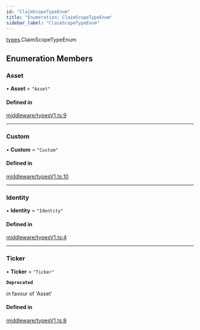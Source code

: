 ```yaml
---
id: "ClaimScopeTypeEnum"
title: "Enumeration: ClaimScopeTypeEnum"
sidebar_label: "ClaimScopeTypeEnum"
---
```


[types](../../../modules/Types/Types.md).ClaimScopeTypeEnum

## Enumeration Members

### Asset

• **Asset** = ``"Asset"``

#### Defined in

[middleware/typesV1.ts:9](https://github.com/PolymeshAssociation/polymesh-sdk/blob/c53723bab/src/middleware/typesV1.ts#L9)

___

### Custom

• **Custom** = ``"Custom"``

#### Defined in

[middleware/typesV1.ts:10](https://github.com/PolymeshAssociation/polymesh-sdk/blob/c53723bab/src/middleware/typesV1.ts#L10)

___

### Identity

• **Identity** = ``"Identity"``

#### Defined in

[middleware/typesV1.ts:4](https://github.com/PolymeshAssociation/polymesh-sdk/blob/c53723bab/src/middleware/typesV1.ts#L4)

___

### Ticker

• **Ticker** = ``"Ticker"``

**`Deprecated`**

in favour of 'Asset'

#### Defined in

[middleware/typesV1.ts:8](https://github.com/PolymeshAssociation/polymesh-sdk/blob/c53723bab/src/middleware/typesV1.ts#L8)
